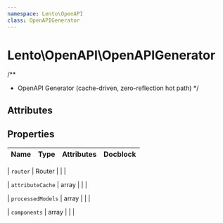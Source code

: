 ```yaml
---
namespace: Lento\OpenAPI
class: OpenAPIGenerator
---
```


# Lento\OpenAPI\OpenAPIGenerator

/**
 * OpenAPI Generator (cache-driven, zero-reflection hot path)
 */

## Attributes


## Properties
| Name | Type | Attributes | Docblock |
|------|------|------------|----------|

| `router` | Router |  |  |

| `attributeCache` | array |  |  |

| `processedModels` | array |  |  |

| `components` | array |  |  |



